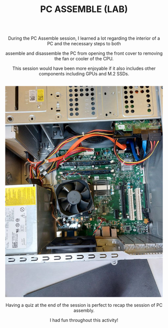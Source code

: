 <html>
  <div align="center">
    <h1>PC ASSEMBLE (LAB)</h1>
    <br><br>
    <p>During the PC Assemble session, I learned a lot regarding the interior of a PC and the necessary steps to both</p>
    <p>assemble and disassemble the PC from opening the front cover to removing the fan or cooler of the CPU.</p>
    <p>This session would have been more enjoyable if it also includes other components including GPUs and M.2 SSDs.</p>
    <br>
    <img src="PCAssemble.jpg" alt="The interior of the PC that was disassembled"/>
    <br>
    <p>Having a quiz at the end of the session is perfect to recap the session of PC assembly.</p>
    <p>I had fun throughout this activity!</p>
  </div>
</html>
